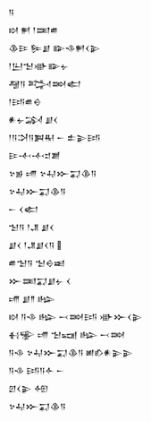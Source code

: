 <div class='block'>
<div class='line'>𒀀</div>
<div class='line'>𒊭 𒂍 𒁹𒌅𒌑</div>
<div class='line'>𒆠𒄿 𒌉𒋗 𒅔𒈾𒂍𒌋𒉌</div>
<div class='line'>𒁹𒌨𒈠𒀝𒅔𒉡</div>
<div class='line'>𒆷𒀀 𒅋𒇷𒅗</div>
<div class='line'>𒁹𒅀𒌑𒀪</div>
<div class='line'>𒀭𒉡𒋆 𒋗𒌋</div>
<div class='line'>𒁹𒀀𒋫𒀀𒀉𒊑 𒀸 𒉺𒉌𒅀</div>
<div class='line'>𒄿𒋾𒋾𒄑𒋢</div>
<div class='line'>𒆳𒂊 𒋬 𒆳𒄷𒁍𒍑𒆠𒀀</div>
<div class='line'>𒆳𒄷𒁍𒍑𒆠𒀀</div>
<div class='line'>𒀸 𒌋𒅗</div>
<div class='line'>𒈠𒀀 𒁹𒂗 𒋗𒌋</div>
<div class='line'>𒋗𒌋 𒁹𒂗𒋗𒌋𒀀 </div>
<div class='line'>𒌑𒈠𒀀 𒈠𒀪𒀜</div>
<div class='line'>𒁍𒌅𒍑𒋗𒉡 𒌋</div>
<div class='line'>𒋬 𒋗𒈫 𒈗</div>
<div class='line'>𒊭 𒀀𒈾 𒈗 𒁁𒇷𒅀 𒀝𒁍𒌋𒉌</div>
<div class='line'>𒈬𒊌 𒋬 𒈠𒍢 𒈗 𒁁𒇷</div>
<div class='line'>𒀀𒈾 𒆳𒄷𒁍𒍑𒆠𒀀 𒅖𒁓𒀭𒉌𒉌</div>
<div class='line'>𒀀𒈾 𒅀𒀀𒅆 𒀸</div>
<div class='line'>𒇻𒌋𒉌 𒅇</div>
<div class='line'>𒆳𒄷𒁍𒍑𒆠𒀀</div>
</div>